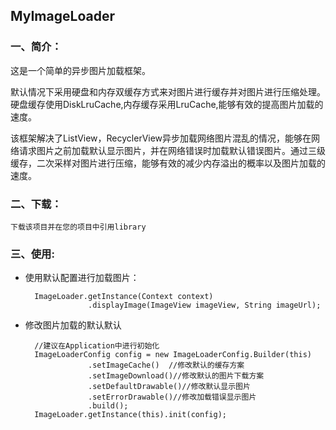 ## MyImageLoader  

### 一、简介：  
这是一个简单的异步图片加载框架。  

默认情况下采用硬盘和内存双缓存方式来对图片进行缓存并对图片进行压缩处理。硬盘缓存使用DiskLruCache,内存缓存采用LruCache,能够有效的提高图片加载的速度。    

该框架解决了ListView，RecyclerView异步加载网络图片混乱的情况，能够在网络请求图片之前加载默认显示图片，并在网络错误时加载默认错误图片。通过三级缓存，二次采样对图片进行压缩，能够有效的减少内存溢出的概率以及图片加载的速度。

### 二、下载：
	下载该项目并在您的项目中引用library


### 三、使用:  
* 使用默认配置进行加载图片：

		ImageLoader.getInstance(Context context)
					.displayImage(ImageView imageView, String imageUrl);

* 修改图片加载的默认默认

        //建议在Application中进行初始化
		ImageLoaderConfig config = new ImageLoaderConfig.Builder(this)
	                .setImageCache()  //修改默认的缓存方案
	                .setImageDownload()//修改默认的图片下载方案
	                .setDefaultDrawable()//修改默认显示图片
	                .setErrorDrawable()//修改加载错误显示图片
	                .build();
	  	ImageLoader.getInstance(this).init(config);

